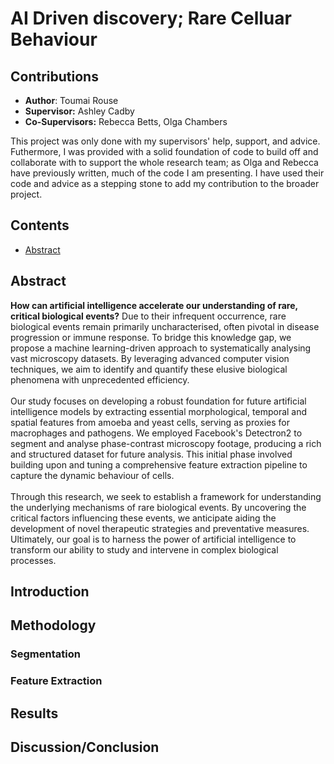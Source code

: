 # AI Driven discovery; Rare Celluar Behaviour

## Contributions 
- **Author**: Toumai Rouse
- **Supervisor:** Ashley Cadby
- **Co-Supervisors:** Rebecca Betts, Olga Chambers

This project was only done with my supervisors' help, support, and advice. Futhermore, I was provided with a solid foundation of code to build off and collaborate with to support the whole research team; as Olga and Rebecca have previously written, much of the code I am presenting. I have used their code and advice as a stepping stone to add my contribution to the broader project.

## Contents
- [Abstract](https://github.com/2MY-R/Ameoba-Feature-Extraction/blob/main/README.md#abstract)
## Abstract

**How can artificial intelligence accelerate our understanding of rare, critical biological events?** Due to their infrequent occurrence, rare biological events remain primarily uncharacterised, often pivotal in disease progression or immune response. To bridge this knowledge gap, we propose a machine learning-driven approach to systematically analysing vast microscopy datasets. By leveraging advanced computer vision techniques, we aim to identify and quantify these elusive biological phenomena with unprecedented efficiency.<br><br>
Our study focuses on developing a robust foundation for future artificial intelligence models by extracting essential morphological, temporal and spatial features from amoeba and yeast cells, serving as proxies for macrophages and pathogens. We employed Facebook's Detectron2 to segment and analyse phase-contrast microscopy footage, producing a rich and structured dataset for future analysis. This initial phase involved building upon and tuning a comprehensive feature extraction pipeline to capture the dynamic behaviour of cells.<br><br>
Through this research, we seek to establish a framework for understanding the underlying mechanisms of rare biological events. By uncovering the critical factors influencing these events, we anticipate aiding the development of novel therapeutic strategies and preventative measures. Ultimately, our goal is to harness the power of artificial intelligence to transform our ability to study and intervene in complex biological processes.

## Introduction
## Methodology
### Segmentation
### Feature Extraction
## Results
## Discussion/Conclusion
